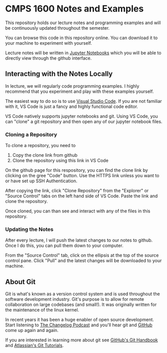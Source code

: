# CMPS 1600 Notes and Examples

This repository holds our lecture notes and programming examples and
will be continuously updated throughout the semester.

You can browse this code in this repository online. You can download it
to your machine to experiment with yourself.

Lecture notes will be written in [Jupyter Notebooks](https://jupyter.org/)
which you will be able to directly view through the github interface.

## Interacting with the Notes Locally

In lecture, we will regularly code programming examples. I highly
recommend that you experiment and play with these examples yourself.

The easiest way to do so is to use [Visual Studio
Code](https://code.visualstudio.com/). If you are not familiar with it, VS Code is just a fancy and highly functional code editor.

VS Code natively supports jupyter notebooks and git. Using VS Code,
you can "clone" a git repository and then open any of our jupyter
notebook files. 

### Cloning a Repository

To clone a repository, you need to

1) Copy the clone link from github
2) Clone the repository using this link in VS Code

On the github page for this respository, you can find the clone link
by clicking on the gree "Code" button. Use the HTTPS link unless you
want to or have set up SSH Authentication.

After copying the link, click "Clone Repository" from the "Explorer"
or "Source Control" tabs on the left hand side of VS Code. Paste
the link and clone the repository.

Once cloned, you can than see and interact with any of the files in
this repository.

### Updating the Notes

After every lecture, I will push the latest changes to our notes to
github. Once I do this, you can pull them down to your computer.

From the "Source Control" tab, click on the ellipsis at the top of the
source control pane. Click "Pull" and the latest changes will be 
downloaded to your machine.

## About Git

Git is what's known as a version control system and is used throughout
the software development industry. Git's purpose is to allow for remote
collaboration on large codebases (and small!). It was originally written
for the maintenance of the linux kernel. 

In recent years it has been a huge enabler of open source development.
Start listening to [The Changelog
Podcast](https://changelog.com/podcast) and you'll hear git and
[GitHub](https://github.com) come up again and again. 

If you are interested in learning more about git see [GitHub's Git
Handbook](https://guides.github.com/introduction/git-handbook/) and
[Atlassian's Git Tutorials](https://www.atlassian.com/git).

